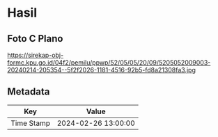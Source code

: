 # Hasil

## Foto C Plano

https://sirekap-obj-formc.kpu.go.id/04f2/pemilu/ppwp/52/05/05/20/09/5205052009003-20240214-205354--5f2f2026-1181-4516-92b5-fd8a21308fa3.jpg


## Metadata

| Key        | Value               |
| ---------- | ------------------- |
| Time Stamp | 2024-02-26 13:00:00 |



